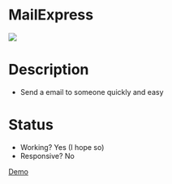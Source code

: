 # MailExpress
<img src="https://i.ibb.co/hBVHCpC/messagexpress.png"/>

# Description

* Send a email to someone quickly and easy

# Status
- Working? Yes (I hope so)
- Responsive? No

[Demo](http://messagexpress.infinityfreeapp.com)

